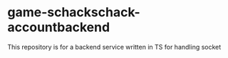 # game-schackschack-accountbackend
This repository is for a backend service written in TS for handling socket
